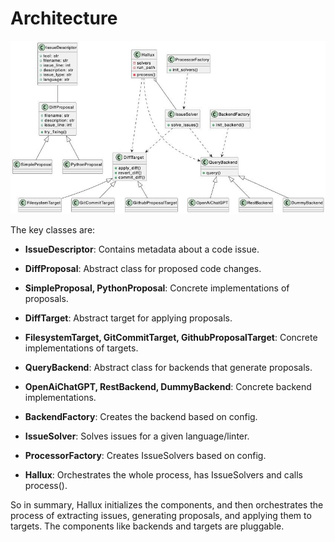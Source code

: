 # Architecture

<img src="classes.jpg" alt="Hallux Classes diagram">

The key classes are:

 * **IssueDescriptor**: Contains metadata about a code issue.

 * **DiffProposal**: Abstract class for proposed code changes.

 * **SimpleProposal, PythonProposal**: Concrete implementations of proposals.

 * **DiffTarget**: Abstract target for applying proposals.

 * **FilesystemTarget, GitCommitTarget, GithubProposalTarget**: Concrete implementations of targets.

 * **QueryBackend**: Abstract class for backends that generate proposals.

 * **OpenAiChatGPT, RestBackend, DummyBackend**: Concrete backend implementations.

 * **BackendFactory**: Creates the backend based on config.

 * **IssueSolver**: Solves issues for a given language/linter.

 * **ProcessorFactory**: Creates IssueSolvers based on config.

 * **Hallux**: Orchestrates the whole process, has IssueSolvers and calls process().

So in summary, Hallux initializes the components, and then orchestrates the process of extracting issues, generating proposals, and applying them to targets. The components like backends and targets are pluggable.